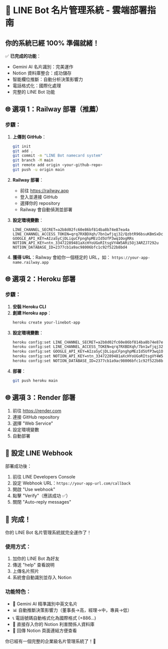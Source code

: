 # 🚀 LINE Bot 名片管理系統 - 雲端部署指南

## 你的系統已經 100% 準備就緒！

✅ **已完成的功能**：
- Gemini AI 名片識別：完美運作
- Notion 資料庫整合：成功儲存
- 智能欄位推斷：自動分析決策影響力
- 電話格式化：國際化處理
- 完整的 LINE Bot 功能

## 🌐 選項 1：Railway 部署（推薦）

### 步驟：
1. **上傳到 GitHub**：
   ```bash
   git init
   git add .
   git commit -m "LINE Bot namecard system"
   git branch -M main
   git remote add origin <your-github-repo>
   git push -u origin main
   ```

2. **Railway 部署**：
   - 前往 https://railway.app
   - 登入並連接 GitHub
   - 選擇你的 repository
   - Railway 會自動偵測並部署

3. **設定環境變數**：
   ```
   LINE_CHANNEL_SECRET=a2b8d02fc60e86bf814ba8b74e87ea4a
   LINE_CHANNEL_ACCESS_TOKEN=qrq7RXBDXqh/7bn1wfjqj32/QzbtR96bsuKBmSxDc66WHpJoTmPlz3Kk+jur/YsEbyHsp0y51+SV+d3GBpE+pOaWs5/vVAoW7RvySjBEn2uq0rM2oFf1F20x+ZZAIcpPv0sce9AdrsBygU1RVFPijQdB04t89/1O/w1cDnyilFU=
   GOOGLE_API_KEY=AIzaSyCjDLiquCFpnghpMEzId5UfP3wq1OogRRs
   NOTION_API_KEY=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
   NOTION_DATABASE_ID=2377cb1a9ac98006bfc1c92f522b8bd4
   ```

4. **獲得 URL**：Railway 會給你一個穩定的 URL，如：
   `https://your-app-name.railway.app`

## 🌐 選項 2：Heroku 部署

### 步驟：
1. **安裝 Heroku CLI**
2. **創建 Heroku app**：
   ```bash
   heroku create your-linebot-app
   ```
3. **設定環境變數**：
   ```bash
   heroku config:set LINE_CHANNEL_SECRET=a2b8d02fc60e86bf814ba8b74e87ea4a
   heroku config:set LINE_CHANNEL_ACCESS_TOKEN=qrq7RXBDXqh/7bn1wfjqj32/QzbtR96bsuKBmSxDc66WHpJoTmPlz3Kk+jur/YsEbyHsp0y51+SV+d3GBpE+pOaWs5/vVAoW7RvySjBEn2uq0rM2oFf1F20x+ZZAIcpPv0sce9AdrsBygU1RVFPijQdB04t89/1O/w1cDnyilFU=
   heroku config:set GOOGLE_API_KEY=AIzaSyCjDLiquCFpnghpMEzId5UfP3wq1OogRRs
   heroku config:set NOTION_API_KEY=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
   heroku config:set NOTION_DATABASE_ID=2377cb1a9ac98006bfc1c92f522b8bd4
   ```
4. **部署**：
   ```bash
   git push heroku main
   ```

## 🌐 選項 3：Render 部署

1. 前往 https://render.com
2. 連接 GitHub repository
3. 選擇 "Web Service"
4. 設定環境變數
5. 自動部署

## 📱 設定 LINE Webhook

部署成功後：
1. 前往 LINE Developers Console
2. 設定 Webhook URL：`https://your-app-url.com/callback`
3. 開啟 "Use webhook"
4. 點擊 "Verify"（應該成功 ✅）
5. 關閉 "Auto-reply messages"

## 🎊 完成！

你的 LINE Bot 名片管理系統就完全運作了！

### 使用方式：
1. 加你的 LINE Bot 為好友
2. 傳送 "help" 查看說明
3. 上傳名片照片
4. 系統會自動識別並存入 Notion

### 功能特色：
- 🤖 Gemini AI 精準識別中英文名片
- 📊 自動推斷決策影響力（董事長→高，經理→中，專員→低）
- 📞 電話號碼自動格式化為國際格式 (+886...)
- 💾 直接存入你的 Notion 利害關係人資料庫
- 🔗 回傳 Notion 頁面連結方便查看

你已經有一個完整的企業級名片管理系統了！🎉